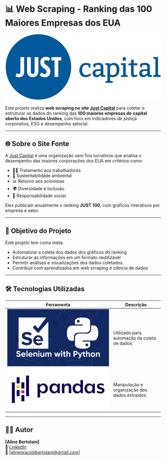 # 📊 Web Scraping - Ranking das 100 Maiores Empresas dos EUA

![Just Capital](./images/logo%20just%20capital.jpg)

Este projeto realiza **web scraping no site [Just Capital](https://justcapital.com/)** para coletar e estruturar os dados do ranking das **100 maiores empresas de capital aberto dos Estados Unidos**, com foco em indicadores de justiça corporativa, ESG e desempenho setorial.

---

## 🌐 Sobre o Site Fonte

A [Just Capital](https://justcapital.com/) é uma organização sem fins lucrativos que analisa o desempenho das maiores corporações dos EUA em critérios como:

- 👷‍♀️ Tratamento aos trabalhadores
- 🌱 Sustentabilidade ambiental
- 📊 Retorno aos acionistas
- 🌍 Diversidade e inclusão
- 🤝 Responsabilidade social

Eles publicam anualmente o ranking **JUST 100**, com gráficos interativos por empresa e setor.

---

## 🎯 Objetivo do Projeto

Este projeto tem como meta:

- Automatizar a coleta dos dados dos gráficos do ranking
- Estruturar as informações em um formato reutilizável
- Permitir análises e visualizações dos dados coletados
- Contribuir com aprendizados em web scraping e ciência de dados

---

## 🛠️ Tecnologias Utilizadas

| Ferramenta | Descrição |
|------------|-----------|
| ![Python + Selenium](./images/logo%20se%20python.png) | Utilizado para automação da coleta de dados |
| ![Pandas](./images/logo%20pandas.png) | Manipulação e organização dos dados extraídos |

---

## 🧑‍💻 Autor

**[Aline Bertolani]**  
🔗 [LinkedIn](https://www.linkedin.com/in/aline-gracioli-bertolani-b83209334)  
📧 [alinegraciolibertolani@gmail.com]